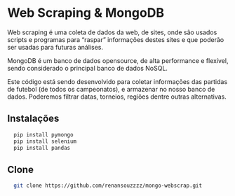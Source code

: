 
# Web Scraping & MongoDB

Web scraping é uma coleta de dados da web, de sites, onde são usados scripts e programas para “raspar” informações destes sites e que poderão ser usadas para futuras análises.

MongoDB é um banco de dados opensource, de alta performance e flexível, sendo considerado o principal banco de dados NoSQL.

Este código está sendo desenvolvido para coletar informações das partidas de futebol (de todos os campeonatos), e armazenar no nosso banco de dados. Poderemos filtrar datas, torneios, regiões dentre outras alternativas.


## Instalações


```bash
  pip install pymongo
  pip install selenium
  pip install pandas
```




    
## Clone 



```bash
  git clone https://github.com/renansouzzzz/mongo-webscrap.git
```





